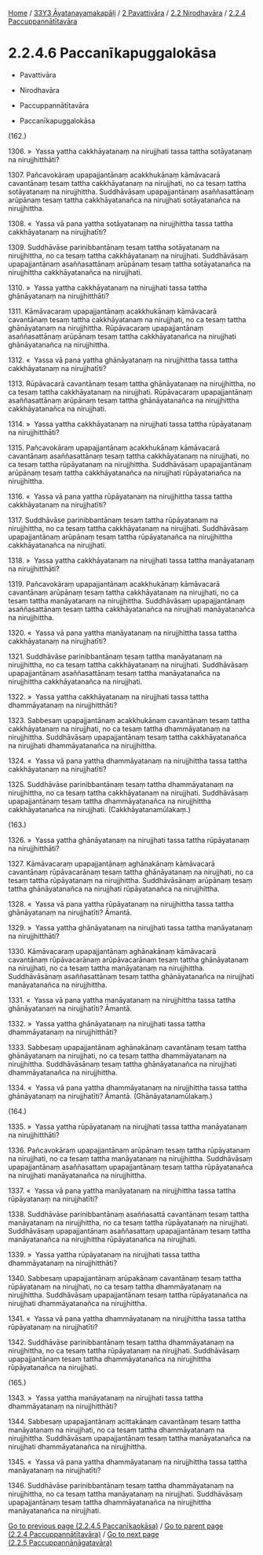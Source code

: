 
[Home](/) / [33Y3 Āyatanayamakapāḷi](../../../../33Y3.md) / [2 Pavattivāra](../../../2.md) / [2.2 Nirodhavāra](../../2.2.md) / [2.2.4 Paccuppannātītavāra](../2.2.4.md)

# 2.2.4.6 Paccanīkapuggalokāsa

* Pavattivāra

* Nirodhavāra

* Paccuppannātītavāra

* Paccanīkapuggalokāsa

(162.)

1306\. »  Yassa yattha cakkhāyatanaṃ na nirujjhati tassa tattha sotāyatanaṃ na nirujjhitthāti?

1307\. Pañcavokāraṃ upapajjantānaṃ acakkhukānaṃ kāmāvacarā cavantānaṃ tesaṃ tattha cakkhāyatanaṃ na nirujjhati, no ca tesaṃ tattha sotāyatanaṃ na nirujjhittha. Suddhāvāsaṃ upapajjantānaṃ asaññasattānaṃ arūpānaṃ tesaṃ tattha cakkhāyatanañca na nirujjhati sotāyatanañca na nirujjhittha.

1308\. «  Yassa vā pana yattha sotāyatanaṃ na nirujjhittha tassa tattha cakkhāyatanaṃ na nirujjhatīti?

1309\. Suddhāvāse parinibbantānaṃ tesaṃ tattha sotāyatanaṃ na nirujjhittha, no ca tesaṃ tattha cakkhāyatanaṃ na nirujjhati. Suddhāvāsaṃ upapajjantānaṃ asaññasattānaṃ arūpānaṃ tesaṃ tattha sotāyatanañca na nirujjhittha cakkhāyatanañca na nirujjhati.

1310\. »  Yassa yattha cakkhāyatanaṃ na nirujjhati tassa tattha ghānāyatanaṃ na nirujjhitthāti?

1311\. Kāmāvacaraṃ upapajjantānaṃ acakkhukānaṃ kāmāvacarā cavantānaṃ tesaṃ tattha cakkhāyatanaṃ na nirujjhati, no ca tesaṃ tattha ghānāyatanaṃ na nirujjhittha. Rūpāvacaraṃ upapajjantānaṃ asaññasattānaṃ arūpānaṃ tesaṃ tattha cakkhāyatanañca na nirujjhati ghānāyatanañca na nirujjhittha.

1312\. «  Yassa vā pana yattha ghānāyatanaṃ na nirujjhittha tassa tattha cakkhāyatanaṃ na nirujjhatīti?

1313\. Rūpāvacarā cavantānaṃ tesaṃ tattha ghānāyatanaṃ na nirujjhittha, no ca tesaṃ tattha cakkhāyatanaṃ na nirujjhati. Rūpāvacaraṃ upapajjantānaṃ asaññasattānaṃ arūpānaṃ tesaṃ tattha ghānāyatanañca na nirujjhittha cakkhāyatanañca na nirujjhati.

1314\. »  Yassa yattha cakkhāyatanaṃ na nirujjhati tassa tattha rūpāyatanaṃ na nirujjhitthāti?

1315\. Pañcavokāraṃ upapajjantānaṃ acakkhukānaṃ kāmāvacarā cavantānaṃ asaññasattānaṃ tesaṃ tattha cakkhāyatanaṃ na nirujjhati, no ca tesaṃ tattha rūpāyatanaṃ na nirujjhittha. Suddhāvāsaṃ upapajjantānaṃ arūpānaṃ tesaṃ tattha cakkhāyatanañca na nirujjhati rūpāyatanañca na nirujjhittha.

1316\. «  Yassa vā pana yattha rūpāyatanaṃ na nirujjhittha tassa tattha cakkhāyatanaṃ na nirujjhatīti?

1317\. Suddhāvāse parinibbantānaṃ tesaṃ tattha rūpāyatanaṃ na nirujjhittha, no ca tesaṃ tattha cakkhāyatanaṃ na nirujjhati. Suddhāvāsaṃ upapajjantānaṃ arūpānaṃ tesaṃ tattha rūpāyatanañca na nirujjhittha cakkhāyatanañca na nirujjhati.

1318\. »  Yassa yattha cakkhāyatanaṃ na nirujjhati tassa tattha manāyatanaṃ na nirujjhitthāti?

1319\. Pañcavokāraṃ upapajjantānaṃ acakkhukānaṃ kāmāvacarā cavantānaṃ arūpānaṃ tesaṃ tattha cakkhāyatanaṃ na nirujjhati, no ca tesaṃ tattha manāyatanaṃ na nirujjhittha. Suddhāvāsaṃ upapajjantānaṃ asaññasattānaṃ tesaṃ tattha cakkhāyatanañca na nirujjhati manāyatanañca na nirujjhittha.

1320\. «  Yassa vā pana yattha manāyatanaṃ na nirujjhittha tassa tattha cakkhāyatanaṃ na nirujjhatīti?

1321\. Suddhāvāse parinibbantānaṃ tesaṃ tattha manāyatanaṃ na nirujjhittha, no ca tesaṃ tattha cakkhāyatanaṃ na nirujjhati. Suddhāvāsaṃ upapajjantānaṃ asaññasattānaṃ tesaṃ tattha manāyatanañca na nirujjhittha cakkhāyatanañca na nirujjhati.

1322\. »  Yassa yattha cakkhāyatanaṃ na nirujjhati tassa tattha dhammāyatanaṃ na nirujjhitthāti?

1323\. Sabbesaṃ upapajjantānaṃ acakkhukānaṃ cavantānaṃ tesaṃ tattha cakkhāyatanaṃ na nirujjhati, no ca tesaṃ tattha dhammāyatanaṃ na nirujjhittha. Suddhāvāsaṃ upapajjantānaṃ tesaṃ tattha cakkhāyatanañca na nirujjhati dhammāyatanañca na nirujjhittha.

1324\. «  Yassa vā pana yattha dhammāyatanaṃ na nirujjhittha tassa tattha cakkhāyatanaṃ na nirujjhatīti?

1325\. Suddhāvāse parinibbantānaṃ tesaṃ tattha dhammāyatanaṃ na nirujjhittha, no ca tesaṃ tattha cakkhāyatanaṃ na nirujjhati. Suddhāvāsaṃ upapajjantānaṃ tesaṃ tattha dhammāyatanañca na nirujjhittha cakkhāyatanañca na nirujjhati. (Cakkhāyatanamūlakaṃ.)

(163.)

1326\. »  Yassa yattha ghānāyatanaṃ na nirujjhati tassa tattha rūpāyatanaṃ na nirujjhitthāti?

1327\. Kāmāvacaraṃ upapajjantānaṃ aghānakānaṃ kāmāvacarā cavantānaṃ rūpāvacarānaṃ tesaṃ tattha ghānāyatanaṃ na nirujjhati, no ca tesaṃ tattha rūpāyatanaṃ na nirujjhittha. Suddhāvāsānaṃ arūpānaṃ tesaṃ tattha ghānāyatanañca na nirujjhati rūpāyatanañca na nirujjhittha.

1328\. «  Yassa vā pana yattha rūpāyatanaṃ na nirujjhittha tassa tattha ghānāyatanaṃ na nirujjhatīti? Āmantā.

1329\. »  Yassa yattha ghānāyatanaṃ na nirujjhati tassa tattha manāyatanaṃ na nirujjhitthāti?

1330\. Kāmāvacaraṃ upapajjantānaṃ aghānakānaṃ kāmāvacarā cavantānaṃ rūpāvacarānaṃ arūpāvacarānaṃ tesaṃ tattha ghānāyatanaṃ na nirujjhati, no ca tesaṃ tattha manāyatanaṃ na nirujjhittha. Suddhāvāsānaṃ asaññasattānaṃ tesaṃ tattha ghānāyatanañca na nirujjhati manāyatanañca na nirujjhittha.

1331\. «  Yassa vā pana yattha manāyatanaṃ na nirujjhittha tassa tattha ghānāyatanaṃ na nirujjhatīti? Āmantā.

1332\. »  Yassa yattha ghānāyatanaṃ na nirujjhati tassa tattha dhammāyatanaṃ na nirujjhitthāti?

1333\. Sabbesaṃ upapajjantānaṃ aghānakānaṃ cavantānaṃ tesaṃ tattha ghānāyatanaṃ na nirujjhati, no ca tesaṃ tattha dhammāyatanaṃ na nirujjhittha. Suddhāvāsānaṃ tesaṃ tattha ghānāyatanañca na nirujjhati dhammāyatanañca na nirujjhittha.

1334\. «  Yassa vā pana yattha dhammāyatanaṃ na nirujjhittha tassa tattha ghānāyatanaṃ na nirujjhatīti? Āmantā. (Ghānāyatanamūlakaṃ.)

(164.)

1335\. »  Yassa yattha rūpāyatanaṃ na nirujjhati tassa tattha manāyatanaṃ na nirujjhitthāti?

1336\. Pañcavokāraṃ upapajjantānaṃ arūpānaṃ tesaṃ tattha rūpāyatanaṃ na nirujjhati, no ca tesaṃ tattha manāyatanaṃ na nirujjhittha. Suddhāvāsaṃ upapajjantānaṃ asaññasattaṃ upapajjantānaṃ tesaṃ tattha rūpāyatanañca na nirujjhati manāyatanañca na nirujjhittha.

1337\. «  Yassa vā pana yattha manāyatanaṃ na nirujjhittha tassa tattha rūpāyatanaṃ na nirujjhatīti?

1338\. Suddhāvāse parinibbantānaṃ asaññasattā cavantānaṃ tesaṃ tattha manāyatanaṃ na nirujjhittha, no ca tesaṃ tattha rūpāyatanaṃ na nirujjhati. Suddhāvāsaṃ upapajjantānaṃ asaññasattaṃ upapajjantānaṃ tesaṃ tattha manāyatanañca na nirujjhittha rūpāyatanañca na nirujjhati.

1339\. »  Yassa yattha rūpāyatanaṃ na nirujjhati tassa tattha dhammāyatanaṃ na nirujjhitthāti?

1340\. Sabbesaṃ upapajjantānaṃ arūpakānaṃ cavantānaṃ tesaṃ tattha rūpāyatanaṃ na nirujjhati, no ca tesaṃ tattha dhammāyatanaṃ na nirujjhittha. Suddhāvāsaṃ upapajjantānaṃ tesaṃ tattha rūpāyatanañca na nirujjhati dhammāyatanañca na nirujjhittha.

1341\. «  Yassa vā pana yattha dhammāyatanaṃ na nirujjhittha tassa tattha rūpāyatanaṃ na nirujjhatīti?

1342\. Suddhāvāse parinibbantānaṃ tesaṃ tattha dhammāyatanaṃ na nirujjhittha, no ca tesaṃ tattha rūpāyatanaṃ na nirujjhati. Suddhāvāsaṃ upapajjantānaṃ tesaṃ tattha dhammāyatanañca na nirujjhittha rūpāyatanañca na nirujjhati.

(165.)

1343\. »  Yassa yattha manāyatanaṃ na nirujjhati tassa tattha dhammāyatanaṃ na nirujjhitthāti?

1344\. Sabbesaṃ upapajjantānaṃ acittakānaṃ cavantānaṃ tesaṃ tattha manāyatanaṃ na nirujjhati, no ca tesaṃ tattha dhammāyatanaṃ na nirujjhittha. Suddhāvāsaṃ upapajjantānaṃ tesaṃ tattha manāyatanañca na nirujjhati dhammāyatanañca na nirujjhittha.

1345\. «  Yassa vā pana yattha dhammāyatanaṃ na nirujjhittha tassa tattha manāyatanaṃ na nirujjhatīti?

1346\. Suddhāvāse parinibbantānaṃ tesaṃ tattha dhammāyatanaṃ na nirujjhittha, no ca tesaṃ tattha manāyatanaṃ na nirujjhati. Suddhāvāsaṃ upapajjantānaṃ tesaṃ tattha dhammāyatanañca na nirujjhittha manāyatanañca na nirujjhati.

[Go to previous page (2.2.4.5 Paccanīkaokāsa)](2.2.4.5.md) / [Go to parent page (2.2.4 Paccuppannātītavāra)](../2.2.4.md) / [Go to next page (2.2.5 Paccuppannānāgatavāra)](../2.2.5.md)


